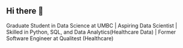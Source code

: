 ## Hi there 👋

Graduate Student in Data Science at UMBC | Aspiring Data Scientist | Skilled in Python, SQL, and Data Analytics(Healthcare Data) | Former Software Engineer at Qualitest (Healthcare)
<!--
**Vineethjutur/Vineethjutur** is a ✨ _special_ ✨ repository because its `README.md` (this file) appears on your GitHub profile.

Here are some ideas to get you started:
Passionate about transforming data into actionable insights, I have over 3 years of experience in data extraction, reporting, and analysis within the healthcare sector. My expertise includes working with large datasets, utilizing tools like SQL, Python, Tableau, and Excel to provide clear visualizations and reports that drive informed decisions. Currently seeking Data Analyst internship opportunities where I can leverage my analytical skills to contribute to impactful projects.

Key Skills:

Data Analysis & Reporting (SQL, Python)
Data Visualization (Tableau, Excel)
Healthcare Data Management (Oracle DB)
Dashboards & Performance Metrics
Collaboration with Cross-Functional Teams

- 🔭 I’m currently working on ...
- 🌱 I’m currently learning ...
- 👯 I’m looking to collaborate on ...
- 🤔 I’m looking for help with ...
- 💬 Ask me about ...
- 📫 How to reach me: ...
- 😄 Pronouns: ...
- ⚡ Fun fact: ...
-->
